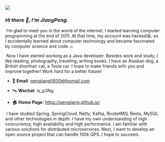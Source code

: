 <img src="https://github.com/thompsonemerson/thompsonemerson/raw/master/cover-thompson.png">

### _Hi there 👋, I'm JiangPeng._

​	I’m glad to meet you in the world of the internet. I started learning computer programming at the end of 2011. At that time, my account was hacked😪, so I accidentally learned about computer technology and became fascinated by computer science and code.☺️

​	Now I have started working as a Java developer. Besides work and study, I like reading, photography, traveling, writing books. I have an Alaskan dog, a British shorthair cat, a Tesla car. I hope to make friends with you and improve together! Work hard for a better future!

- 📧 **Email**: [pengjiang0930@foxmail.com](mailto:pengjiang0930@foxmail.com)

- 🛰️ **Wechat**: is_p3Ng

- 🏠 **Home Page**: https://pengjiang.github.io/

  

​	I have studied Spring, SpringCloud, Netty, Kafka, RocketMQ, Redis, MySQL and other technologies in depth. I have my own understanding of high concurrency, high availability and high performance. I am familiar with various solutions for distributed microservices. Next, I want to develop an open source project that can handle 100k QPS. I hope to succeed.
